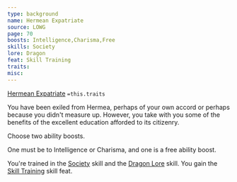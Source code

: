 ```yaml
---
type: background
name: Hermean Expatriate 
source: LOWG
page: 70
boosts: Intelligence,Charisma,Free
skills: Society
lore: Dragon
feat: Skill Training
traits: 
misc: 
---
```


[Hermean Expatriate](###%20Hermean%20Expatriate)
`=this.traits`


You have been exiled from Hermea, perhaps of your own accord or perhaps because you didn't measure up. However, you take with you some of the benefits of the excellent education afforded to its citizenry.

Choose two ability boosts.

One must be to Intelligence or Charisma, and one is a free ability boost.

You're trained in the [Society](../../../../../20-Wyrmspire/14-Dragonling-Zettel/Society.md) skill and the [Dragon Lore](Dragon%20Lore) skill. You gain the [Skill Training](Skill%20Training) skill feat.

